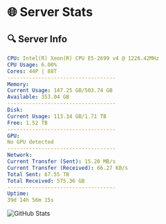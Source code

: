 # 🌐 Server Stats
## 🔍 Server Info
```yaml
CPU: Intel(R) Xeon(R) CPU E5-2699 v4 @ 1226.42MHz
CPU Usage: 6.00%
Cores: 44P | 88T
-----------------------------------
Memory:
Current Usage: 147.25 GB/503.74 GB
Available: 353.04 GB
-----------------------------------
Disk:
Current Usage: 113.34 GB/1.71 TB
Free: 1.52 TB
-----------------------------------
GPU:
No GPU detected
-----------------------------------
Network:
Current Transfer (Sent): 15.20 MB/s
Current Transfer (Received): 66.27 KB/s
Total Sent: 67.55 TB
Total Received: 575.36 GB
-----------------------------------
Uptime:
39d 14h 56m 15s
```
![GitHub Stats](https://img.shields.io/badge/Updated-2025-04-16_12:19:04-blue)